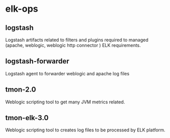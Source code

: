 # elk-ops
## logstash
Logstash artifacts related to filters and plugins required to managed (apache, weblogic, weblogic http connector ) ELK requirements.

## logstash-forwarder 
Logstash agent to forwarder weblogic and apache log files 

## tmon-2.0
Weblogic scripting tool to get many JVM metrics related. 

## tmon-elk-3.0
Weblogic scripting tool to creates log files to be processed by ELK platform. 
